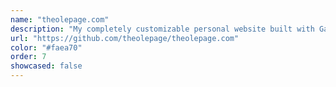 ```yaml
---
name: "theolepage.com"
description: "My completely customizable personal website built with Gatsby and sourced from static markdown files."
url: "https://github.com/theolepage/theolepage.com"
color: "#faea70"
order: 7
showcased: false
---
```

